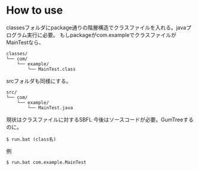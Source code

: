 # How to use

classesフォルダにpackage通りの階層構造でクラスファイルを入れる。javaプログラム実行に必要。
もしpackageがcom.exampleでクラスファイルがMainTestなら、

```
classes/
└── com/
    └── example/
        └── MainTest.class
```

srcフォルダも同様にする。

```
src/
└── com/
    └── example/
        └── MainTest.java
```


現状はクラスファイルに対するSBFL
今後はソースコードが必要。GumTreeするのに。

``` console
$ run.bat (class名)
```

例
```console
$ run.bat com.example.MainTest
```